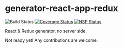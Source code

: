 # generator-react-app-redux 
![Build Status][travis] [![Coverage Status][coveralls-badge]][coveralls-status] [![NSP Status][nsp-badge]][nsp-status]

React &amp; Redux generator, no server side.

Not ready yet! Any contributions are welcome.

[travis]: https://travis-ci.org/MarcoScabbiolo/generator-react-app-redux.svg?branch=master "Travis CI build status"
[coveralls-status]: https://coveralls.io/github/MarcoScabbiolo/generator-react-app-redux?branch=master
[coveralls-badge]: https://coveralls.io/repos/github/MarcoScabbiolo/generator-react-app-redux/badge.svg "Coveralls coverage status"
[nsp-status]: https://nodesecurity.io/orgs/marcoscabbiolo/projects/cb8d373f-0923-4ab9-8816-19b8794e7c08
[nsp-badge]: https://nodesecurity.io/orgs/marcoscabbiolo/projects/cb8d373f-0923-4ab9-8816-19b8794e7c08/badge "Node Security Platform vulnerabilities status"
